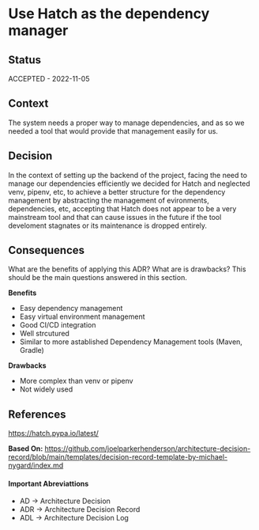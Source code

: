 # Use Hatch as the dependency manager

## Status

ACCEPTED - 2022-11-05

## Context

The system needs a proper way to manage dependencies, and as so we needed a tool that would
provide that management easily for us. 

## Decision

In the context of setting up the backend of the project, facing 
the need to manage our dependencies efficiently we decided for 
Hatch and neglected venv, pipenv, etc, to achieve 
a better structure for the dependency management by abstracting the management of
evironments, dependencies, etc, accepting that Hatch does not appear to be a very
mainstream tool and that can cause issues in the future if the tool develoment
stagnates or its maintenance is dropped entirely.

## Consequences

What are the benefits of applying this ADR? What are is drawbacks? This should be the main questions answered 
in this section. 

**Benefits**
* Easy dependency management
* Easy virtual environment management
* Good CI/CD integration
* Well strcutured
* Similar to more astablished Dependency Management tools (Maven, Gradle)

**Drawbacks**
* More complex than venv or pipenv
* Not widely used

## References

https://hatch.pypa.io/latest/

**Based On:** https://github.com/joelparkerhenderson/architecture-decision-record/blob/main/templates/decision-record-template-by-michael-nygard/index.md 

#### Important Abreviattions
* AD -> Architecture Decision
* ADR -> Architecture Decision Record
* ADL -> Architecture Decision Log